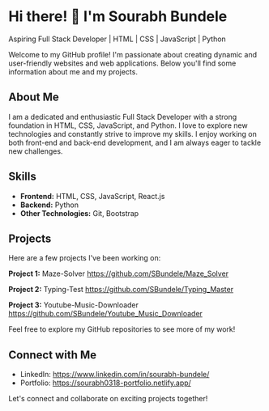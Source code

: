 # Hi there! 👋 I'm Sourabh Bundele

Aspiring Full Stack Developer | HTML | CSS | JavaScript | Python

Welcome to my GitHub profile! I'm passionate about creating dynamic and user-friendly websites and web applications. Below you'll find some information about me and my projects.

## About Me

I am a dedicated and enthusiastic Full Stack Developer with a strong foundation in HTML, CSS, JavaScript, and Python. I love to explore new technologies and constantly strive to improve my skills. I enjoy working on both front-end and back-end development, and I am always eager to tackle new challenges.

## Skills

- **Frontend:** HTML, CSS, JavaScript, React.js
- **Backend:** Python
- **Other Technologies:** Git, Bootstrap

## Projects

Here are a few projects I've been working on:

**Project 1:** Maze-Solver https://github.com/SBundele/Maze_Solver

**Project 2:** Typing-Test https://github.com/SBundele/Typing_Master

**Project 3:** Youtube-Music-Downloader https://github.com/SBundele/Youtube_Music_Downloader

Feel free to explore my GitHub repositories to see more of my work!

## Connect with Me

- LinkedIn: https://www.linkedin.com/in/sourabh-bundele/
- Portfolio: https://sourabh0318-portfolio.netlify.app/

Let's connect and collaborate on exciting projects together!
